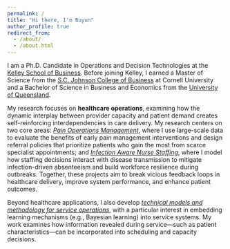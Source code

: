 ```yaml
---
permalink: /
title: "Hi there, I'm Buyun"
author_profile: true
redirect_from: 
  - /about/
  - /about.html
---
```

I am a Ph.D. Candidate in Operations and Decision Technologies at the [Kelley School of Business](https://kelley.iu.edu/). Before joining Kelley, I earned a Master of Science from the [S.C. Johnson College of Business](https://business.cornell.edu/) at Cornell University and a Bachelor of Science in Business and Economics from the  [University of Queensland](https://bel.uq.edu.au/).

 My research focuses on <b>healthcare operations</b>, examining how the dynamic interplay between provider capacity and patient demand creates self-reinforcing interdependencies in care delivery. My research centers on two core areas: <em><u>Pain Operations Management</u></em>, where I use large-scale data to evaluate the benefits of early pain management interventions and design referral policies that prioritize patients who gain the most from scarce specialist appointments; and <u><em>Infection Aware Nurse Staffing</em></u>, where I model how staffing decisions interact with disease transmission to mitigate infection-driven absenteeism and build workforce resilience during outbreaks. Together, these projects aim to break vicious feedback loops in healthcare delivery, improve system performance, and enhance patient outcomes. 
 
Beyond healthcare applications, I also develop <u><em>technical models and methodology for service operations</em></u>, with a particular interest in embedding learning mechanisms (e.g., Bayesian learning) into service systems. My work examines how information revealed during service—such as patient characteristics—can be incorporated into scheduling and capacity decisions. 


